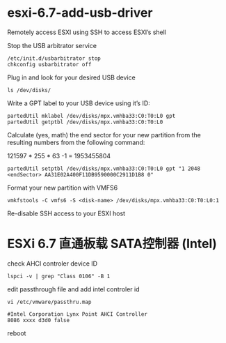 # esxi-6.7-add-usb-driver

Remotely access ESXI using SSH to access ESXI’s shell

Stop the USB arbitrator service

```
/etc/init.d/usbarbitrator stop
chkconfig usbarbitrator off
```

Plug in and look for your desired USB device

```
ls /dev/disks/
```

Write a GPT label to your USB device using it’s ID:
```
partedUtil mklabel /dev/disks/mpx.vmhba33:C0:T0:L0 gpt
partedUtil getptbl /dev/disks/mpx.vmhba33:C0:T0:L0
```
Calculate (yes, math) the end sector for your new partition from the resulting numbers from the following command:

121597 * 255 * 63 -1 = 1953455804
```
partedUtil setptbl /dev/disks/mpx.vmhba33:C0:T0:L0 gpt "1 2048 <endSector> AA31E02A400F11DB9590000C2911D1B8 0"
```

Format your new partition with VMFS6
```
vmkfstools -C vmfs6 -S <disk-name> /dev/disks/mpx.vmhba33:C0:T0:L0:1 
```
Re-disable SSH access to your ESXI host

# ESXi 6.7 直通板载 SATA控制器 (Intel)
check AHCI controler device ID
```
lspci -v | grep "Class 0106" -B 1
```

edit passthrough file and add intel controler id 
```
vi /etc/vmware/passthru.map

#Intel Corporation Lynx Point AHCI Controller
8086 xxxx d3d0 false
```
reboot
